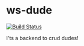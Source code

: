 # ws-dude

[![Build Status](https://travis-ci.org/yanBrandao/ws-dude.svg?branch=master)](https://travis-ci.org/yanBrandao/ws-dude)

I'ts a backend to crud dudes!
